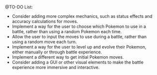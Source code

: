 @TO-DO List:
-  Consider adding more complex mechanics, such as status effects and accuracy calculations for moves.
-  Implement a way for the user to choose which Pokemon to use in a battle, rather than using a random Pokemon each time.
-  Allow the user to input the moves to use during a battle, rather than using a random move each turn.
-  Implement a way for the user to level up and evolve their Pokemon, either manually or through battle experience.
-  Implement a different way to get initial Pokemon moves.
-  Consider adding a GUI or other visual elements to make the battle experience more immersive and interactive.
